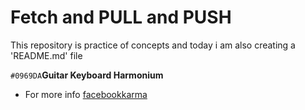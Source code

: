 # Fetch and PULL and PUSH 

This repository is practice of concepts and today i am also creating a 'README.md' file 

`#0969DA`**Guitar
Keyboard Harmonium**
- For more info [facebookkarma](www.facebook.com)
